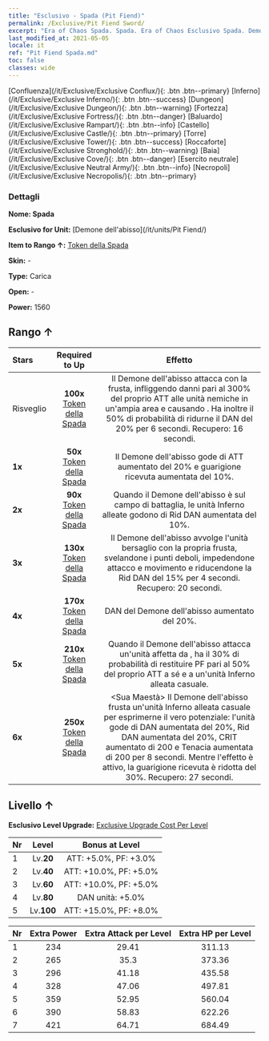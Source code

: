 ```yaml
---
title: "Esclusivo - Spada (Pit Fiend)"
permalink: /Exclusive/Pit Fiend Sword/
excerpt: "Era of Chaos Spada. Spada. Era of Chaos Esclusivo Spada. Demone dell'abisso Esclusivo."
last_modified_at: 2021-05-05
locale: it
ref: "Pit Fiend Spada.md"
toc: false
classes: wide
---
```

 [Confluenza](/it/Exclusive/Exclusive Conflux/){: .btn .btn--primary} [Inferno](/it/Exclusive/Exclusive Inferno/){: .btn .btn--success} [Dungeon](/it/Exclusive/Exclusive Dungeon/){: .btn .btn--warning} [Fortezza](/it/Exclusive/Exclusive Fortress/){: .btn .btn--danger} [Baluardo](/it/Exclusive/Exclusive Rampart/){: .btn .btn--info} [Castello](/it/Exclusive/Exclusive Castle/){: .btn .btn--primary} [Torre](/it/Exclusive/Exclusive Tower/){: .btn .btn--success} [Roccaforte](/it/Exclusive/Exclusive Stronghold/){: .btn .btn--warning} [Baia](/it/Exclusive/Exclusive Cove/){: .btn .btn--danger} [Esercito neutrale](/it/Exclusive/Exclusive Neutral Army/){: .btn .btn--info} [Necropoli](/it/Exclusive/Exclusive Necropolis/){: .btn .btn--primary} 

### Dettagli
 **Nome: Spada** 

 **Esclusivo for Unit:** [Demone dell'abisso](/it/units/Pit Fiend/) 

 **Item to Rango ↑:** [Token della Spada](/ItemsIT/con_912/)

 **Skin:** -

 **Type:** Carica

 **Open:** -

 **Power:** 1560

## Rango ↑

  |     Stars    |  Required to Up | Effetto |
  |:-------------|:---------------:|:---------------:|
  |  Risveglio  | **100x** [Token della Spada](/ItemsIT/con_912/) | <Sferzata> Il Demone dell'abisso attacca con la frusta, infliggendo danni pari al 300% del proprio ATT alle unità nemiche in un'ampia area e causando <Sanguinamento>. Ha inoltre il 50% di probabilità di ridurne il DAN del 20% per 6 secondi. Recupero: 16 secondi. |
  | **1x** <i class="fas fa-star"/> | **50x** [Token della Spada](/ItemsIT/con_912/) | Il Demone dell'abisso gode di ATT aumentato del 20% e guarigione ricevuta aumentata del 10%. |
  | **2x** <i class="fas fa-star"/> | **90x** [Token della Spada](/ItemsIT/con_912/) | Quando il Demone dell'abisso è sul campo di battaglia, le unità Inferno alleate godono di Rid DAN aumentata del 10%. |
  | **3x** <i class="fas fa-star"/> | **130x** [Token della Spada](/ItemsIT/con_912/) | <Vincolo infernale> Il Demone dell'abisso avvolge l'unità bersaglio con la propria frusta, svelandone i punti deboli, impedendone attacco e movimento e riducendone la Rid DAN del 15% per 4 secondi. Recupero: 20 secondi. |
  | **4x** <i class="fas fa-star"/> | **170x** [Token della Spada](/ItemsIT/con_912/) | DAN del Demone dell'abisso aumentato del 20%. |
  | **5x** <i class="fas fa-star"/> | **210x** [Token della Spada](/ItemsIT/con_912/) | Quando il Demone dell'abisso attacca un'unità affetta da <Sanguinamento>, ha il 30% di probabilità di restituire PF pari al 50% del proprio ATT a sé e a un'unità Inferno alleata casuale. |
  | **6x** <i class="fas fa-star"/> | **250x** [Token della Spada](/ItemsIT/con_912/) | <Sua Maestà> Il Demone dell'abisso frusta un'unità Inferno alleata casuale per esprimerne il vero potenziale: l'unità gode di DAN aumentata del 20%, Rid DAN aumentata del 20%, CRIT aumentato di 200 e Tenacia aumentata di 200 per 8 secondi. Mentre l'effetto è attivo, la guarigione ricevuta è ridotta del 30%. Recupero: 27 secondi. |


## Livello ↑
 **Esclusivo Level Upgrade:** [Exclusive Upgrade Cost Per Level](/Exclusive/ExclusiveUpgradeCostPerLevel/)

  |  Nr  |   Level  | Bonus at Level |
  |:-----|:--------:|:--------------:|
  | 1 | Lv.**20** | ATT: +5.0%, PF: +3.0% |
  | 2 | Lv.**40** | ATT: +10.0%, PF: +5.0% |
  | 3 | Lv.**60** | ATT: +10.0%, PF: +5.0% |
  | 4 | Lv.**80** | DAN unità: +5.0% |
  | 5 | Lv.**100** | ATT: +15.0%, PF: +8.0% |


  |  Nr  |  Extra Power | Extra Attack per Level | Extra HP per Level |
  |:-----|:--------:|:--------:|:--------:|
  | 1 | 234 | 29.41 | 311.13 |
  | 2 | 265 | 35.3 | 373.36 |
  | 3 | 296 | 41.18 | 435.58 |
  | 4 | 328 | 47.06 | 497.81 |
  | 5 | 359 | 52.95 | 560.04 |
  | 6 | 390 | 58.83 | 622.26 |
  | 7 | 421 | 64.71 | 684.49 |


